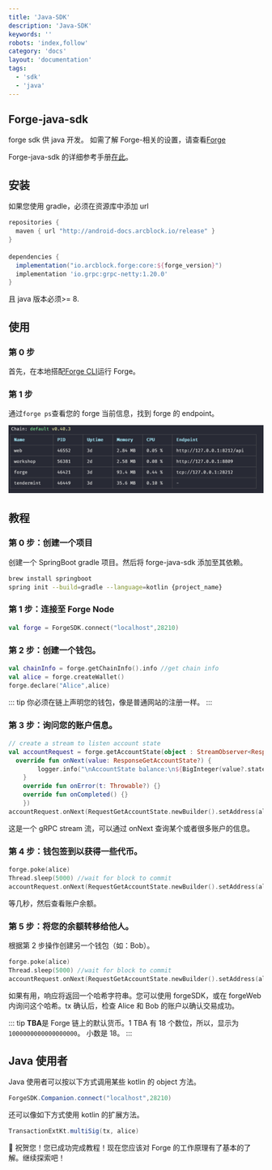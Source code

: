 ```yaml
---
title: 'Java-SDK'
description: 'Java-SDK'
keywords: ''
robots: 'index,follow'
category: 'docs'
layout: 'documentation'
tags:
  - 'sdk'
  - 'java'
---
```


## Forge-java-sdk

forge sdk 供 java 开发。
如需了解 Forge-相关的设置，请查看[Forge](https://github.com/ArcBlock/forge)

Forge-java-sdk 的详细参考手册[在此](https://forge-java-sdk.netlify.com/)。

## 安装

如果您使用 gradle，必须在资源库中添加 url

```gradle
repositories {
  maven { url "http://android-docs.arcblock.io/release" }
}

dependencies {
  implementation("io.arcblock.forge:core:${forge_version}")
  implementation 'io.grpc:grpc-netty:1.20.0'
}
```

且 java 版本必须>= 8.

## 使用

### 第 0 步

首先，在本地搭配[Forge CLI](/handbook/)运行 Forge。

### 第 1 步

通过`forge ps`查看您的 forge 当前信息，找到 forge 的 endpoint。

![forge-ps](../assets/forge-ps.png)

## 教程

### 第 0 步：创建一个项目

创建一个 SpringBoot gradle 项目。然后将 forge-java-sdk 添加至其依赖。

```bash
brew install springboot
spring init --build=gradle --language=kotlin {project_name}
```

### 第 1 步：连接至 Forge Node

```kotlin
val forge = ForgeSDK.connect("localhost",28210)
```

### 第 2 步：创建一个钱包。

```kotlin
val chainInfo = forge.getChainInfo().info //get chain info
val alice = forge.createWallet()
forge.declare("Alice",alice)
```

::: tip
你必须在链上声明您的钱包，像是普通网站的注册一样。
:::

### 第 3 步：询问您的账户信息。

```kotlin
// create a stream to listen account state
val accountRequest = forge.getAccountState(object : StreamObserver<ResponseGetAccountState> {
  override fun onNext(value: ResponseGetAccountState?) {
		logger.info("\nAccountState balance:\n${BigInteger(value?.state?.balance?.unSign?.value?.toByteArray())}")
	}
	override fun onError(t: Throwable?) {}
	override fun onCompleted() {}
	})
accountRequest.onNext(RequestGetAccountState.newBuilder().setAddress(alice.address).build())
```

这是一个 gRPC stream 流，可以通过 onNext 查询某个或者很多账户的信息。

### 第 4 步：钱包签到以获得一些代币。

```kotlin
forge.poke(alice)
Thread.sleep(5000) //wait for block to commit
accountRequest.onNext(RequestGetAccountState.newBuilder().setAddress(alice.address).build())
```

等几秒，然后查看账户余额。

### 第 5 步：将您的余额转移给他人。

根据第 2 步操作创建另一个钱包（如：Bob）。

```kotlin
forge.poke(alice)
Thread.sleep(5000) //wait for block to commit
accountRequest.onNext(RequestGetAccountState.newBuilder().setAddress(alice.address).build())
```

如果有用，响应将返回一个哈希字符串。您可以使用 forgeSDK，或在 forgeWeb 内询问这个哈希。tx 确认后，检查 Alice 和 Bob 的账户以确认交易成功。

::: tip
**TBA**是 Forge 链上的默认货币。1 TBA 有 18 个数位，所以，显示为`1000000000000000000`。
小数是 18。
:::

## Java 使用者

Java 使用者可以按以下方式调用某些 kotlin 的 object 方法。

```java
ForgeSDK.Companion.connect("localhost",28210)
```

还可以像如下方式使用 kotlin 的扩展方法。

```java
TransactionExtKt.multiSig(tx, alice)
```

🎉 祝贺您！您已成功完成教程！现在您应该对 Forge 的工作原理有了基本的了解。继续探索吧！

<!--stackedit_data:
eyJoaXN0b3J5IjpbLTY3MzIyMjU0MywxNTQ4MzEzMTMyLC0xNT
kzOTU5NDIsMTc2MDczNzEwM119
-->
